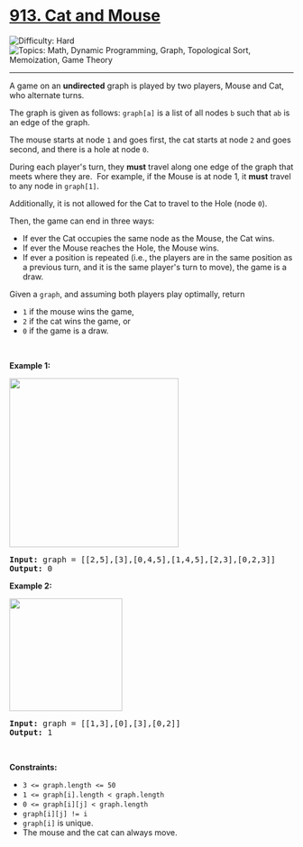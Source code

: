 <h1>
  <a href="https://leetcode.com/problems/cat-and-mouse/">
    913. Cat and Mouse
  </a>
</h1>
<img src='https://img.shields.io/badge/Difficulty-Hard-red' alt='Difficulty: Hard' />
<img src='https://img.shields.io/badge/Topics-Math%2C%20Dynamic%20Programming%2C%20Graph%2C%20Topological%20Sort%2C%20Memoization%2C%20Game%20Theory-blue' alt='Topics: Math, Dynamic Programming, Graph, Topological Sort, Memoization, Game Theory' />

<hr />

<p>A game on an <strong>undirected</strong> graph is played by two players, Mouse and Cat, who alternate turns.</p>

<p>The graph is given as follows: <code>graph[a]</code> is a list of all nodes <code>b</code> such that <code>ab</code> is an edge of the graph.</p>

<p>The mouse starts at node <code>1</code> and goes first, the cat starts at node <code>2</code> and goes second, and there is a hole at node <code>0</code>.</p>

<p>During each player's turn, they <strong>must</strong> travel along one&nbsp;edge of the graph that meets where they are.&nbsp; For example, if the Mouse is at node 1, it <strong>must</strong> travel to any node in <code>graph[1]</code>.</p>

<p>Additionally, it is not allowed for the Cat to travel to the Hole (node <code>0</code>).</p>

<p>Then, the game can end in three&nbsp;ways:</p>

<ul>
	<li>If ever the Cat occupies the same node as the Mouse, the Cat wins.</li>
	<li>If ever the Mouse reaches the Hole, the Mouse wins.</li>
	<li>If ever a position is repeated (i.e., the players are in the same position as a previous turn, and&nbsp;it is the same player's turn to move), the game is a draw.</li>
</ul>

<p>Given a <code>graph</code>, and assuming both players play optimally, return</p>

<ul>
	<li><code>1</code>&nbsp;if the mouse wins the game,</li>
	<li><code>2</code>&nbsp;if the cat wins the game, or</li>
	<li><code>0</code>&nbsp;if the game is a draw.</li>
</ul>

<p>&nbsp;</p>
<p><strong class="example">Example 1:</strong></p>
<img alt="" src="https://assets.leetcode.com/uploads/2020/11/17/cat1.jpg" style="width: 300px; height: 300px;">
<pre><strong>Input:</strong> graph = [[2,5],[3],[0,4,5],[1,4,5],[2,3],[0,2,3]]
<strong>Output:</strong> 0
</pre>

<p><strong class="example">Example 2:</strong></p>
<img alt="" src="https://assets.leetcode.com/uploads/2020/11/17/cat2.jpg" style="width: 200px; height: 200px;">
<pre><strong>Input:</strong> graph = [[1,3],[0],[3],[0,2]]
<strong>Output:</strong> 1
</pre>

<p>&nbsp;</p>
<p><strong>Constraints:</strong></p>

<ul>
	<li><code>3 &lt;= graph.length &lt;= 50</code></li>
	<li><code>1&nbsp;&lt;= graph[i].length &lt; graph.length</code></li>
	<li><code>0 &lt;= graph[i][j] &lt; graph.length</code></li>
	<li><code>graph[i][j] != i</code></li>
	<li><code>graph[i]</code> is unique.</li>
	<li>The mouse and the cat can always move.&nbsp;</li>
</ul>
